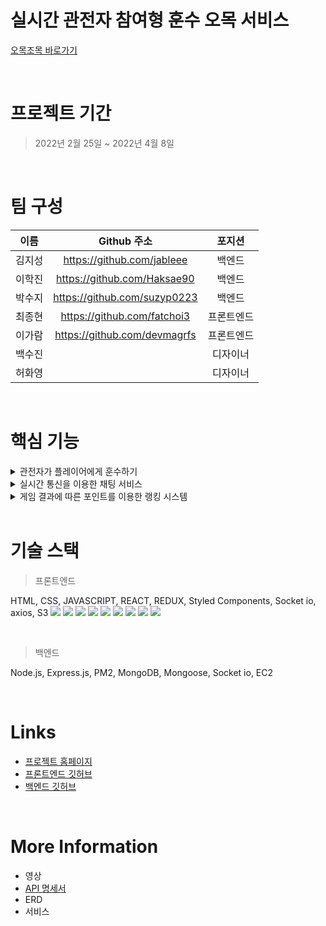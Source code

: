 # 실시간 관전자 참여형 훈수 오목 서비스
[오목조목 바로가기](https://omogjomog.com/)

<br>

# 프로젝트 기간
> 2022년 2월 25일 ~ 2022년 4월 8일

<br>

# 팀 구성
| 이름 | Github 주소 | 포지션 |
|:---:|:---:|:---:|
| 김지성 | https://github.com/jableee | 백엔드 |
| 이학진 | https://github.com/Haksae90 | 백엔드 |
| 박수지 | https://github.com/suzyp0223 | 백엔드 |
| 최종현 | https://github.com/fatchoi3 | 프론트엔드 |
| 이가람 | https://github.com/devmagrfs | 프론트엔드 |
| 백수진 | | 디자이너 |
| 허화영 | | 디자이너 |

<br>

# 핵심 기능
<details>
<summary>관전자가 플레이어에게 훈수하기</summary>

<br>
게임방에서 채팅뿐만 아니라 훈수두기를 통해서 플레이어에게 도움을 줄 수 있습니다.
</details>

<details>
<summary>실시간 통신을 이용한 채팅 서비스</summary>

<br>
대기방과 게임방에서 다른 사람들과 실시간 채팅으로 소통 할 수 있습니다.
</details>

<details>
<summary>게임 결과에 따른 포인트를 이용한 랭킹 시스템</summary>

<br>
플레이어 뿐만 아니라 관전자도 게임 결과에 따라 포인트를 얻을 수 있습니다. 포인트에 따라 랭킹뿐만 아니라 로비에서 아이콘 테두리 또한 달라집니다.
</details>

<br>

# 기술 스택
> 프론트엔드

HTML, CSS, JAVASCRIPT, REACT, REDUX, Styled Components, Socket io, axios, S3
<img src="https://img.shields.io/badge/HTML-E34F26?style=for-the-badge&logo=HTML&logoColor=black">
<img src="https://img.shields.io/badge/CSS3-1572B6?style=for-the-badge&logo=CSS3&logoColor=black">
<img src="https://img.shields.io/badge/javascript-F7DF1E?style=for-the-badge&logo=javascript&logoColor=black">
<img src="https://img.shields.io/badge/javascript-F7DF1E?style=for-the-badge&logo=javascript&logoColor=black">
<img src="https://img.shields.io/badge/javascript-F7DF1E?style=for-the-badge&logo=javascript&logoColor=black">
<img src="https://img.shields.io/badge/javascript-F7DF1E?style=for-the-badge&logo=javascript&logoColor=black">
<img src="https://img.shields.io/badge/javascript-F7DF1E?style=for-the-badge&logo=javascript&logoColor=black">
<img src="https://img.shields.io/badge/javascript-F7DF1E?style=for-the-badge&logo=javascript&logoColor=black">
<img src="https://img.shields.io/badge/javascript-F7DF1E?style=for-the-badge&logo=javascript&logoColor=black">

<br>

> 백엔드

Node.js, Express.js, PM2, MongoDB, Mongoose, Socket io, EC2

<br>

# Links
- [프로젝트 홈페이지](https://omogjomog.com/)
- [프론트엔드 깃허브](https://github.com/fatchoi3/omog)
- [백엔드 깃허브](https://github.com/Omok-BE/Omok-BE)

<br>

# More Information
- 영상
- [API 명세서](https://wool-chard-0a2.notion.site/API-b2107de5871142b6a76f2cf3b3e20e42)
- ERD
- 서비스 
